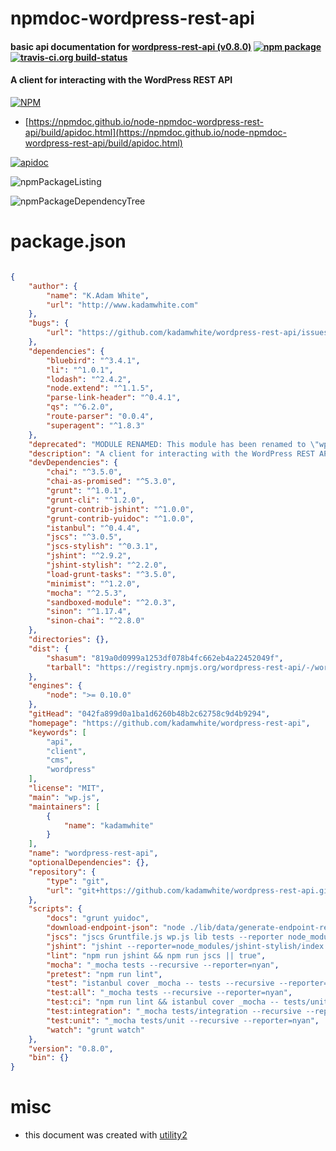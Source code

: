 # npmdoc-wordpress-rest-api

#### basic api documentation for  [wordpress-rest-api (v0.8.0)](https://github.com/kadamwhite/wordpress-rest-api)  [![npm package](https://img.shields.io/npm/v/npmdoc-wordpress-rest-api.svg?style=flat-square)](https://www.npmjs.org/package/npmdoc-wordpress-rest-api) [![travis-ci.org build-status](https://api.travis-ci.org/npmdoc/node-npmdoc-wordpress-rest-api.svg)](https://travis-ci.org/npmdoc/node-npmdoc-wordpress-rest-api)

#### A client for interacting with the WordPress REST API

[![NPM](https://nodei.co/npm/wordpress-rest-api.png?downloads=true&downloadRank=true&stars=true)](https://www.npmjs.com/package/wordpress-rest-api)

- [https://npmdoc.github.io/node-npmdoc-wordpress-rest-api/build/apidoc.html](https://npmdoc.github.io/node-npmdoc-wordpress-rest-api/build/apidoc.html)

[![apidoc](https://npmdoc.github.io/node-npmdoc-wordpress-rest-api/build/screenCapture.buildCi.browser.%252Ftmp%252Fbuild%252Fapidoc.html.png)](https://npmdoc.github.io/node-npmdoc-wordpress-rest-api/build/apidoc.html)

![npmPackageListing](https://npmdoc.github.io/node-npmdoc-wordpress-rest-api/build/screenCapture.npmPackageListing.svg)

![npmPackageDependencyTree](https://npmdoc.github.io/node-npmdoc-wordpress-rest-api/build/screenCapture.npmPackageDependencyTree.svg)



# package.json

```json

{
    "author": {
        "name": "K.Adam White",
        "url": "http://www.kadamwhite.com"
    },
    "bugs": {
        "url": "https://github.com/kadamwhite/wordpress-rest-api/issues"
    },
    "dependencies": {
        "bluebird": "^3.4.1",
        "li": "^1.0.1",
        "lodash": "^2.4.2",
        "node.extend": "^1.1.5",
        "parse-link-header": "^0.4.1",
        "qs": "^6.2.0",
        "route-parser": "0.0.4",
        "superagent": "^1.8.3"
    },
    "deprecated": "MODULE RENAMED: This module has been renamed to \"wpapi\"",
    "description": "A client for interacting with the WordPress REST API",
    "devDependencies": {
        "chai": "^3.5.0",
        "chai-as-promised": "^5.3.0",
        "grunt": "^1.0.1",
        "grunt-cli": "^1.2.0",
        "grunt-contrib-jshint": "^1.0.0",
        "grunt-contrib-yuidoc": "^1.0.0",
        "istanbul": "^0.4.4",
        "jscs": "^3.0.5",
        "jscs-stylish": "^0.3.1",
        "jshint": "^2.9.2",
        "jshint-stylish": "^2.2.0",
        "load-grunt-tasks": "^3.5.0",
        "minimist": "^1.2.0",
        "mocha": "^2.5.3",
        "sandboxed-module": "^2.0.3",
        "sinon": "^1.17.4",
        "sinon-chai": "^2.8.0"
    },
    "directories": {},
    "dist": {
        "shasum": "819a0d0999a1253df078b4fc662eb4a22452049f",
        "tarball": "https://registry.npmjs.org/wordpress-rest-api/-/wordpress-rest-api-0.8.0.tgz"
    },
    "engines": {
        "node": ">= 0.10.0"
    },
    "gitHead": "042fa899d0a1ba1d6260b48b2c62758c9d4b9294",
    "homepage": "https://github.com/kadamwhite/wordpress-rest-api",
    "keywords": [
        "api",
        "client",
        "cms",
        "wordpress"
    ],
    "license": "MIT",
    "main": "wp.js",
    "maintainers": [
        {
            "name": "kadamwhite"
        }
    ],
    "name": "wordpress-rest-api",
    "optionalDependencies": {},
    "repository": {
        "type": "git",
        "url": "git+https://github.com/kadamwhite/wordpress-rest-api.git"
    },
    "scripts": {
        "docs": "grunt yuidoc",
        "download-endpoint-json": "node ./lib/data/generate-endpoint-response-json",
        "jscs": "jscs Gruntfile.js wp.js lib tests --reporter node_modules/jscs-stylish/jscs-stylish.js",
        "jshint": "jshint --reporter=node_modules/jshint-stylish/index.js Gruntfile.js wp.js lib tests",
        "lint": "npm run jshint && npm run jscs || true",
        "mocha": "_mocha tests --recursive --reporter=nyan",
        "pretest": "npm run lint",
        "test": "istanbul cover _mocha -- tests --recursive --reporter=nyan",
        "test:all": "_mocha tests --recursive --reporter=nyan",
        "test:ci": "npm run lint && istanbul cover _mocha -- tests/unit --recursive --reporter=list",
        "test:integration": "_mocha tests/integration --recursive --reporter=nyan",
        "test:unit": "_mocha tests/unit --recursive --reporter=nyan",
        "watch": "grunt watch"
    },
    "version": "0.8.0",
    "bin": {}
}
```



# misc
- this document was created with [utility2](https://github.com/kaizhu256/node-utility2)
